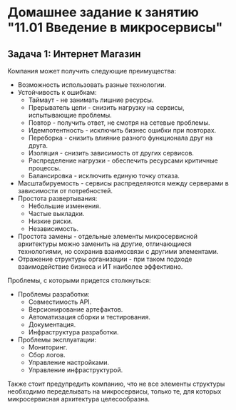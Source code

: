 # Домашнее задание к занятию "11.01 Введение в микросервисы"

## Задача 1: Интернет Магазин

Компания может получить следующие преимущества:
- Возможность использовать разные технологии.
- Устойчивость к ошибкам:
  - Таймаут - не занимать лишние ресурсы.
  - Прерыватель цепи - снизить нагрузку на сервисы, испытывающие проблемы.
  - Повтор - получить ответ, не смотря на сетевые проблемы.
  - Идемпотентность - исключить бизнес ошибки при повторах.
  - Переборка - снизить влияние разного функционала друг на друга.
  - Изоляция - снизить зависимость от других сервисов.
  - Распределение нагрузки - обеспечить ресурсами критичные процессы.
  - Балансировка - исключить единую точку отказа.
- Масштабируемость - сервисы распределяются между серверами в зависимости от потребностей.
- Простота развертывания:
  - Небольшие изменения.
  - Частые выкладки.
  - Низкие риски.
  - Независимость.
- Простота замены - отдельные элементы микросервисной архитектуры можно заменить на другие, отличающиеся технологиями, но сохранив взаимосвязи с другими элементами.
- Отражение структуры организации - при таком подходе взаимодействие бизнеса и ИТ наиболее эффективно.

Проблемы, с которыми придется столкнуться:
- Проблемы разработки:
  - Совместимость API.
  - Версионирование артефактов.
  - Автоматизация сборки и тестирования.
  - Документация.
  - Инфраструктура разработки.
- Проблемы эксплуатации:
  - Мониторинг.
  - Сбор логов.
  - Управление настройками.
  - Управление инфраструктурой.

Также стоит предупредить компанию, что не все элементы структуры необходимо переделывать на микросервисы, только те, для которых микросервисная архитектура целесообразна.
